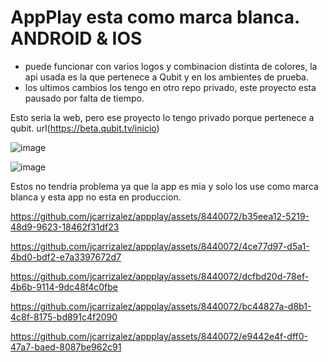 # AppPlay esta como marca blanca. ANDROID & IOS
- puede funcionar con varios logos y combinacion distinta de colores, la api usada es la que pertenece a Qubit y en los ambientes de prueba.
- los ultimos cambios los tengo en otro repo privado, este proyecto esta pausado por falta de tiempo.





Esto seria la web, pero ese proyecto lo tengo privado porque pertenece a qubit. url(https://beta.qubit.tv/inicio)

![image](https://github.com/jcarrizalez/appplay/assets/8440072/52acbcdf-8030-4b97-9eb8-c8dd098f7edb)

![image](https://github.com/jcarrizalez/appplay/assets/8440072/a7d33bb7-6eaa-48cb-b077-9e2585fc6356)


Estos no tendria problema ya que la app es mia y solo los use como marca blanca y esta app no esta en produccion.

https://github.com/jcarrizalez/appplay/assets/8440072/b35eea12-5219-48d9-9623-18462f31df23

https://github.com/jcarrizalez/appplay/assets/8440072/4ce77d97-d5a1-4bd0-bdf2-e7a3397672d7

https://github.com/jcarrizalez/appplay/assets/8440072/dcfbd20d-78ef-4b6b-9114-9dc48f4c0fbe

https://github.com/jcarrizalez/appplay/assets/8440072/bc44827a-d8b1-4c8f-8175-bd891c4f2090


https://github.com/jcarrizalez/appplay/assets/8440072/e9442e4f-dff0-47a7-baed-8087be962c91
